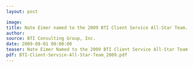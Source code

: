 ```yaml
---
layout: post

image:
title: Nate Eimer named to the 2009 BTI Client Service All-Star Team.
author:
source: BTI Consulting Group, Inc.
date: 2009-08-01 00:00:00
teaser: Nate Eimer Named to the 2009 BTI Client Service All-Star Team
pdf: BTI-Client-Service-All-Star-Team_2009.pdf
---
```

